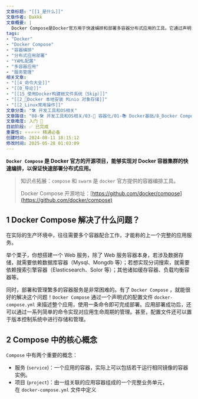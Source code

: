 ```yaml
---
文章标题: "[[1_是什么]]" 
文章作者: Dakkk
文章概要: |
  Docker Compose是Docker官方用于快速编排和部署多容器分布式应用的工具。它通过声明式`docker-compose.yml`文件定义整个应用服务，解决了手动管理复杂容器依赖的难题，并提供一键部署及生命周期管理，是构建完整应用的关键。
tags:
- "Docker"
- "Docker Compose"
- "容器编排"
- "分布式应用部署"
- "YAML配置"
- "多容器应用"
- "服务管理"
相关文章:
- "[[4_命令大全]]"
- "[[0_导论]]"
- "[[15_使用Docker构建根文件系统（Skip）]]"
- "[[2_📕Docker 本地安装 Minio 对象存储]]"
- "[[2_Linux常用操作]]"
文章分类: "🛠️ 开发工具和OS相关"
文章路径: "08-🛠️ 开发工具和OS相关/03-🐋 容器化/01-📚 Docker基础/8_Docker Compose/1_是什么.md"
文章难度: 入门 🌱
目前阶段: ✅ 已完成
重要性: ⭐⭐⭐⭐⭐ 精通必备
创建时间: 2024-08-11 18:15:12
修改时间: 2025-05-28 01:03:09
---
```


**`Docker Compose` 是 Docker 官方的开源项目，能够实现对 Docker 容器集群的快速编排，以保证快速部署分布式应用。**

> 知识点拓展：`compose` 和 `swarm` 是 `docker` 官方提供的容器编排工具。
> 
> Docker Compose 开源地址：[https://github.com/docker/compose](https://github.com/docker/compose)

## 1 Docker Compose 解决了什么问题？

在实际的生产环境中，往往需要多个容器配合工作，才能称的上一个完整的应用服务。

举个栗子，你想搭建一个 Web 服务，除了 Web 服务容器本身，若涉及数据存储，就需要依赖数据库容器（Mysql、Mongdb 等）；若想实现分词搜索，就需要依赖搜索引擎容器（Elasticsearch、Solor 等）；其他诸如缓存容器、负载均衡容器等。

同时，部署和管理繁多的容器服务是非常困难的。有了 `Docker Compose` ，就能很好的解决这个问题！`Docker Compose` 通过一个声明式的配置文件 `docker-compose.yml` 来描述整个应用，使用一条命令即可完成部署。应用部署成功后，还可以通过一系列简单的命令实现对应用生命周期的管理。甚至，配置文件还可以置于版本控制系统中进行存储和管理。

## 2 Compose 中的核心概念

`Compose` 中有两个重要的概念：
- 服务 (`service`)：一个应用的容器，实际上可以包括若干运行相同镜像的容器实例。
- 项目 (`project`)：由一组关联的应用容器组成的一个完整业务单元，在 `docker-compose.yml` 文件中定义